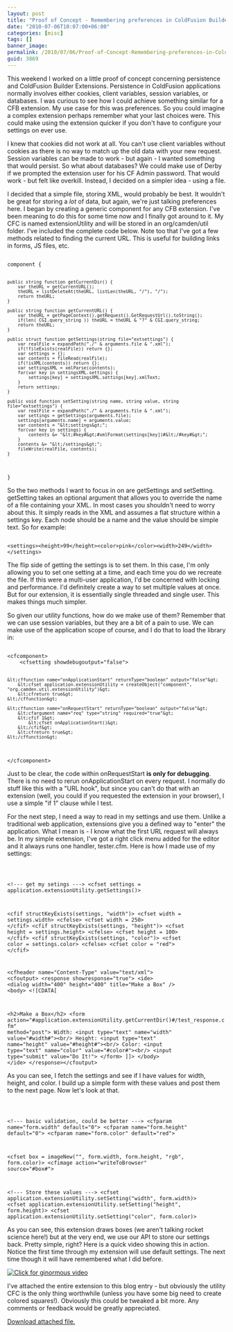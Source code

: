 ```yaml
---
layout: post
title: "Proof of Concept - Remembering preferences in ColdFusion Builder Extensions"
date: "2010-07-06T10:07:00+06:00"
categories: [misc]
tags: []
banner_image: 
permalink: /2010/07/06/Proof-of-Concept-Remembering-preferences-in-ColdFusion-Builder-Extensions
guid: 3869
---
```


This weekend I worked on a little proof of concept concerning persistence and ColdFusion Builder Extensions. Persistence in ColdFusion applications normally involves either cookies, client variables, session variables, or databases. I was curious to see how I could achieve something similar for a CFB extension. My use case for this was preferences. So you could imagine a complex extension perhaps remember what your last choices were. This could make using the extension quicker if you don't have to configure your settings on ever use. 
<p>
<!--more-->
I knew that cookies did not work at all. You can't use client variables without cookies as there is no way to match up the old data with your new request. Session variables can be made to work - but again - I wanted something that would persist. So what about databases? We could make use of Derby if we prompted the extension user for his CF Admin password. That would work - but felt like overkill. Instead, I decided on a simpler idea - using a file. 
<p>
I decided that a simple file, storing XML, would probably be best. It wouldn't be great for storing a <i>lot</i> of data, but again, we're just talking preferences here. I began by creating a generic component for any CFB extension. I've been meaning to do this for some time now and I finally got around to it. My CFC is named extensionUtility and will be stored in an org/camden/util folder. I've included the complete code below. Note too that I've got a few methods related to finding the current URL. This is useful for building links in forms, JS files, etc. 
<p>
<code>
component {

	public string function getCurrentDir() {
		var theURL = getCurrentURL();
		theURL = listDeleteAt(theURL, listLen(theURL, "/"), "/");
		return theURL;
	}
	
	public string function getCurrentURL() {
		var theURL = getPageContext().getRequest().GetRequestUrl().toString();
		if(len( CGI.query_string )) theURL = theURL & "?" & CGI.query_string;
		return theURL;
	}
	
	public struct function getSettings(string file="extsettings") {
		var realFile = expandPath("./" & arguments.file & ".xml");
		if(!fileExists(realFile)) return {};
		var settings = {};
		var contents = fileRead(realFile);
		if(!isXML(contents)) return {};
		var settingsXML = xmlParse(contents);
		for(var key in settingsXML.settings) {
			settings[key] = settingsXML.settings[key].xmlText;
		}
		return settings;
	}
	
	public void function setSetting(string name, string value, string file="extsettings") {
		var realFile = expandPath("./" & arguments.file & ".xml");
		var settings = getSettings(arguments.file);
		settings[arguments.name] = arguments.value;
		var contents = "&lt;settings&gt;";
		for(var key in settings) {
			contents &= "&lt;#key#&gt;#xmlFormat(settings[key])#&lt;/#key#&gt;";
		}
		contents &= "&lt;/settings&gt;";
		fileWrite(realFile, contents);
	}
	
}
</code>
<p>

So the two methods I want to focus in on are getSettings and setSetting. getSetting takes an optional argument that allows you to override the name of a file containing your XML. In most cases you shouldn't need to worry about this. It simply reads in the XML and assumes a flat structure within a settings key. Each node should be a name and the value should be simple text. So for example:

<p>

<code>
&lt;settings&gt;&lt;height&gt;99&lt;/height&gt;&lt;color&gt;pink&lt;/color&gt;&lt;width&gt;249&lt;/width&gt;&lt;/settings&gt;
</code>

<p>

The flip side of getting the settings is to set them. In this case, I'm only allowing you to set one setting at a time, and each time you do we recreate the file. If this were a multi-user application, I'd be concerned with locking and performance. I'd definitely create a way to set multiple values at once. But for our extension, it is essentially single threaded and single user. This makes things much simpler.

<p>

So given our utility functions, how do we make use of them? Remember that we can use session variables, but they are a bit of a pain to use. We can make use of the application scope of course, and I do that to load the library in:

<p>

<code>
&lt;cfcomponent&gt;
	&lt;cfsetting showdebugoutput="false"&gt;

	&lt;cffunction name="onApplicationStart" returnType="boolean" output="false"&gt;
		&lt;cfset application.extensionUtility = createObject("component", "org.camden.util.extensionUtility")&gt;
		&lt;cfreturn true&gt;
	&lt;/cffunction&gt;
	
	&lt;cffunction name="onRequestStart" returnType="boolean" output="false"&gt;
		&lt;cfargument name="req" type="string" required="true"&gt;
		&lt;cfif 1&gt;
			&lt;cfset onApplicationStart()&gt;
		&lt;/cfif&gt;
		&lt;cfreturn true&gt;
	&lt;/cffunction&gt;
	
&lt;/cfcomponent&gt;
</code>

<p>

Just to be clear, the code within onRequestStart <b>is only for debugging</b>. There is no need to rerun onApplicationStart on every request. I normally do stuff like this with a "URL hook", but since you can't do that with an extension (well, you could if you requested the extension in your browser), I use a simple "if 1" clause while I test.

<p>

For the next step, I need a way to read in my settings and use them. Unlike a traditional web application, extensions give you a defined way to "enter" the application. What I mean is - I know what the first URL request will always be. In my simple extension, I've got a right click menu added for the editor and it always runs one handler, tester.cfm. Here is how I made use of my settings:

<p>

<code>

&lt;!--- get my setings ---&gt;
&lt;cfset settings = application.extensionUtility.getSettings()&gt;

&lt;cfif structKeyExists(settings, "width")&gt;
	&lt;cfset width = settings.width&gt;
&lt;cfelse&gt;
	&lt;cfset width = 250&gt;
&lt;/cfif&gt;
&lt;cfif structKeyExists(settings, "height")&gt;
	&lt;cfset height = settings.height&gt;
&lt;cfelse&gt;
	&lt;cfset height = 100&gt;
&lt;/cfif&gt;
&lt;cfif structKeyExists(settings, "color")&gt;
	&lt;cfset color = settings.color&gt;
&lt;cfelse&gt;
	&lt;cfset color = "red"&gt;
&lt;/cfif&gt;

&lt;cfheader name="Content-Type" value="text/xml"&gt;
&lt;cfoutput&gt;
&lt;response showresponse="true"&gt;
&lt;ide&gt;
&lt;dialog width="400" height="400" title="Make a Box" /&gt;
&lt;body&gt;
&lt;![CDATA[

&lt;h2&gt;Make a Box&lt;/h2&gt;
&lt;form action="#application.extensionUtility.getCurrentDir()#/test_response.cfm" method="post"&gt;
Width: &lt;input type="text" name="width" value="#width#"&gt;&lt;br/&gt;
Height: &lt;input type="text" name="height" value="#height#"&gt;&lt;br/&gt;
Color: &lt;input type="text" name="color" value="#color#"&gt;&lt;br/&gt;
&lt;input type="submit" value="Do It!"&gt;
&lt;/form&gt;
]]&gt;
&lt;/body&gt;
&lt;/ide&gt;
&lt;/response&gt;&lt;/cfoutput&gt;
</code>

<p>

As you can see, I fetch the settings and see if I have values for width, height, and color. I build up a simple form with these values and post them to the next page. Now let's look at that.

<p>

<code>


&lt;!--- basic validation, could be better ---&gt;
&lt;cfparam name="form.width" default="0"&gt;
&lt;cfparam name="form.height" default="0"&gt;
&lt;cfparam name="form.color" default="red"&gt;

&lt;cfset box = imageNew("", form.width, form.height, "rgb", form.color)&gt;
&lt;cfimage action="writeToBrowser" source="#box#"&gt;

&lt;!--- Store these values ---&gt;
&lt;cfset application.extensionUtility.setSetting("width", form.width)&gt;
&lt;cfset application.extensionUtility.setSetting("height", form.height)&gt;
&lt;cfset application.extensionUtility.setSetting("color", form.color)&gt;
</code>

<p>

As you can see, this extension draws boxes (we aren't talking rocket science here!) but at the very end, we use our API to store our settings back. Pretty simple, right? Here is a quick video showing this in action. Notice the first time through my extension will use default settings. The next time though it will have remembered what I did before.

<p>

<a href="http://www.raymondcamden.com/images/cfbjul6.swf">
<img src="https://static.raymondcamden.com/images/cfjedi/cfbjul6.png" border="0" title="Click for ginormous video" /></a>

<p>

I've attached the entire extension to this blog entry - but obviously the utility CFC is the only thing worthwhile (unless you have some big need to create colored squares!). Obviously this could be tweaked a bit more. Any comments or feedback would be greatly appreciated.<p><a href='enclosures/C{% raw %}%3A%{% endraw %}5Chosts{% raw %}%5C2009%{% endraw %}2Ecoldfusionjedi{% raw %}%2Ecom%{% endraw %}5Cenclosures{% raw %}%2Ftestextension%{% endraw %}2Ezip'>Download attached file.</a></p>
